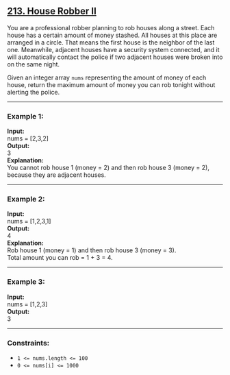 ## [213. House Robber II](https://leetcode.com/problems/house-robber-ii/)

You are a professional robber planning to rob houses along a street. Each house has a certain amount of money stashed. All houses at this place are arranged in a circle. That means the first house is the neighbor of the last one. Meanwhile, adjacent houses have a security system connected, and it will automatically contact the police if two adjacent houses were broken into on the same night.

Given an integer array `nums` representing the amount of money of each house, return the maximum amount of money you can rob tonight without alerting the police.

---

### Example 1:
**Input:**  
nums = [2,3,2]  
**Output:**  
3  
**Explanation:**  
You cannot rob house 1 (money = 2) and then rob house 3 (money = 2), because they are adjacent houses.

---

### Example 2:
**Input:**  
nums = [1,2,3,1]  
**Output:**  
4  
**Explanation:**  
Rob house 1 (money = 1) and then rob house 3 (money = 3).  
Total amount you can rob = 1 + 3 = 4.

---

### Example 3:
**Input:**  
nums = [1,2,3]  
**Output:**  
3  

---

### Constraints:
- `1 <= nums.length <= 100`
- `0 <= nums[i] <= 1000`
